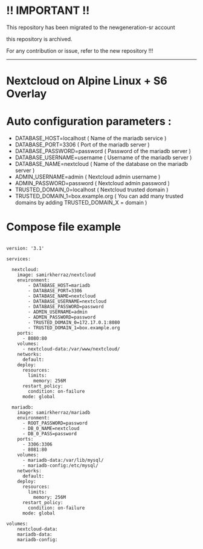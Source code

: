 # !! IMPORTANT !! 
This repository has been migrated to the newgeneration-sr account

this repository is archived.

For any contribution or issue, refer to the new repository !!!

---

# Nextcloud on Alpine Linux + S6 Overlay

# Auto configuration parameters :

- DATABASE_HOST=localhost ( Name of the mariadb service  )
- DATABASE_PORT=3306 ( Port of the mariadb server )
- DATABASE_PASSWORD=password ( Password of the mariadb server )
- DATABASE_USERNAME=username ( Username of the mariadb server )
- DATABASE_NAME=nextcloud ( Name of the database on the mariadb server )
- ADMIN_USERNAME=admin ( Nextcloud admin username )
- ADMIN_PASSWORD=password ( Nextcloud admin password  )
- TRUSTED_DOMAIN_0=localhost  ( Nextcloud trusted domain )
- TRUSTED_DOMAIN_1=box.example.org  ( You can add many trusted domains by adding TRUSTED_DOMAIN_X = domain )



# Compose file example

```

version: '3.1'

services:

  nextcloud:
    image: samirkherraz/nextcloud
    environment:
        - DATABASE_HOST=mariadb
        - DATABASE_PORT=3306
        - DATABASE_NAME=nextcloud
        - DATABASE_USERNAME=nextcloud
        - DATABASE_PASSWORD=password
        - ADMIN_USERNAME=admin
        - ADMIN_PASSWORD=password
        - TRUSTED_DOMAIN_0=172.17.0.1:8080
        - TRUSTED_DOMAIN_1=box.example.org
    ports:
      - 8080:80
    volumes:
      - nextcloud-data:/var/www/nextcloud/
    networks:
      default:
    deploy:
      resources:
        limits:
          memory: 256M
      restart_policy:
        condition: on-failure
      mode: global

  mariadb:
    image: samirkherraz/mariadb
    environment:
      - ROOT_PASSWORD=password
      - DB_0_NAME=nextcloud
      - DB_0_PASS=password
    ports:
      - 3306:3306
      - 8081:80
    volumes:
      - mariadb-data:/var/lib/mysql/
      - mariadb-config:/etc/mysql/
    networks:
      default:
    deploy:
      resources:
        limits:
          memory: 256M
      restart_policy:
        condition: on-failure
      mode: global

volumes:
    nextcloud-data:
    mariadb-data:
    mariadb-config:

```
